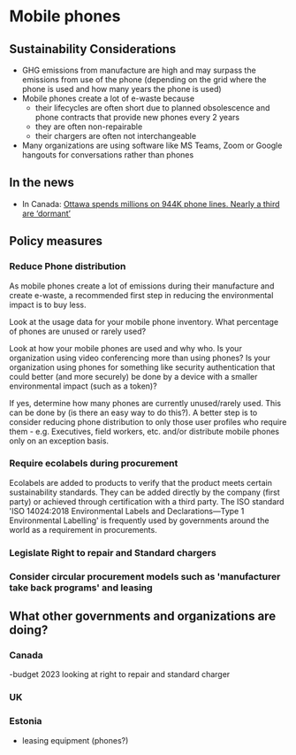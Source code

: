 # Mobile phones
## Sustainability Considerations
- GHG emissions from manufacture are high and may surpass the emissions from use of the phone (depending on the grid where the phone is used and how many years the phone is used)
- Mobile phones create a lot of e-waste because
    - their lifecycles are often short due to planned obsolescence and phone contracts that provide new phones every 2 years
    - they are often non-repairable
    - their chargers are often not interchangeable  
- Many organizations are using software like MS Teams, Zoom or Google hangouts for conversations rather than phones

## In the news
- In Canada: [Ottawa spends millions on 944K phone lines. Nearly a third are ‘dormant’](https://globalnews.ca/news/9595669/canada-federal-spending-dormant-phone-lines/)

## Policy measures

### Reduce Phone distribution
As mobile phones create a lot of emissions during their manufacture and create e-waste, a recommended first step in reducing the environmental impact is to buy less. 

Look at the usage data for your mobile phone inventory.
What percentage of phones are unused or rarely used? 

Look at how your mobile phones are used and why who. Is your organization using video conferencing more than using phones? Is your organization using phones for something like security authentication that could better (and more securely) be done by a device with a smaller environmental impact (such as a token)? 

If yes, determine how many phones are currently unused/rarely used. This can be done by (is there an easy way to do this?).  A better step is to consider reducing phone distribution to only those user profiles who require them - e.g. Executives, field workers, etc. and/or distribute mobile phones only on an exception basis.

### Require ecolabels during procurement
Ecolabels are added to products to verify that the product meets certain sustainability standards. They can be added directly by the company (first party) or achieved through certification with a third party.  The ISO standard 'ISO 14024:2018 Environmental Labels and Declarations—Type 1 Environmental Labelling' is frequently used by governments around the world as a requirement in procurements.

### Legislate Right to repair and Standard chargers

### Consider circular procurement models such as 'manufacturer take back programs' and leasing



## What other governments and organizations are doing?
### Canada
-budget 2023 looking at right to repair and standard charger

### UK

### Estonia
- leasing equipment (phones?)
